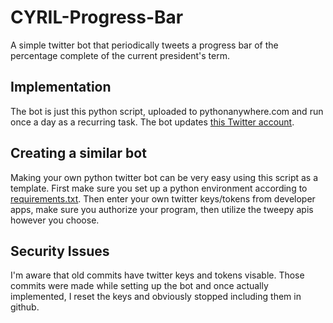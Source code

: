 # CYRIL-Progress-Bar

A simple twitter bot that periodically tweets a progress bar of the percentage complete of the current president's term.

## Implementation

The bot is just this python script, uploaded to pythonanywhere.com and run once a day as a recurring task. The bot updates [this Twitter account](https://twitter.com/BarPotus).

## Creating a similar bot

Making your own python twitter bot can be very easy using this script as a template. First make sure you set up a python environment according to [requirements.txt](https://github.com/samkelomsukwini/CYRIL-Progress-Bar/blob/master/requirements.txt). Then enter your own twitter keys/tokens from developer apps, make sure you authorize your program, then utilize the tweepy apis however you choose.

## Security Issues

I'm aware that old commits have twitter keys and tokens visable. Those commits were made while setting up the bot and once actually implemented, I reset the keys and obviously stopped including them in github.
